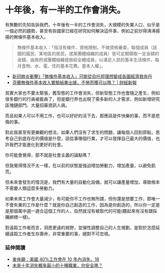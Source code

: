 # 十年後，有一半的工作會消失。

有無數的先知告訴我們，十年後有一半的工作會消失，大規模的失業人口，似乎是一個必然的趨勢，甚至有些國家已經在研究如何解決這件事，例如之前炒得沸沸揚揚的無條件基本收入。

> 無條件基本收入：「指沒有條件、資格限制，不做資格審查，每個成員（該國的國民、某地區的居民，或某團體組織的成員）皆可定期領取一定金額的金錢，由政府或團體組織發放給全體成員，以滿足人民的基本生活條件，每月食物、水、電、住的基本花費。基本人權」。

- [新冠肺炎衝擊》「無條件基本收入」可能從烏托邦理想變成各國經濟救命丹](https://www.storm.mg/article/2507499?page=1)
- [芬蘭無條件基本收入實驗結果出爐，不勞而獲可以嗎？ | 財經新報](https://finance.technews.tw/2020/05/23/finland-basic-income-experimental-results-released/)

其實大家也不要太緊張，舊型態的工作會消失，但新型態工作也會隨之產生，例如很多銀行的行員被裁員了，但是銀行界也出現了需多新的人才需求，例如新增研究區塊鏈部門、大量招募資訊人員。

而且如果人可以不用工作，也可以好好的活下去，那應該是件快樂的事，而不是悲傷的事。

對此我甚至有更樂觀的想法，如果人們沒有了求生的問題，讓每個人回到原點，思考自己到底存在的價值是什麼，該從事哪個行業，才可以發揮自己最大的價值，也許我們才能進化到更好的社會。

你可能會覺得，那不就是社會主義的論點嗎？

但我覺得情況不太一樣，在以前的狀態是強迫增加勞動力，增加產量，以避免飢荒。

但未來會發生的情況是，我們有大量的自動化設備，就可以讓產量增加，導致根本不需要人類這麼多勞動力。

如果未來工作會大量減少，有可能你不工作也無所謂，但你還是想要工作，那唯一不會失業的工作是什麼？就是你自己創造的工作，因為是你創造的，所以你一定是是那個萬中選一適合這個工作的人，自然就沒有被取代的可能(聽起來有沒有跟採購綁標一樣)。

對遠距工作者而言，洞悉更遠的視野，並彈性調整自己的人生規劃，是對於怎麼延續遠距工作者生存壽命，非常重要的事，絕對不可忽視。

### 延伸閱讀

- [麥肯錫：美國 40%工作會在 10 年內消失、18](https://www.bnext.com.tw/article/55386/mckinsey-future-of-work-in-america)
- [未來十年消失概率最小的十種職業，你安全嗎？](https://gvlf.gvm.com.tw/article.html?id=59662)
